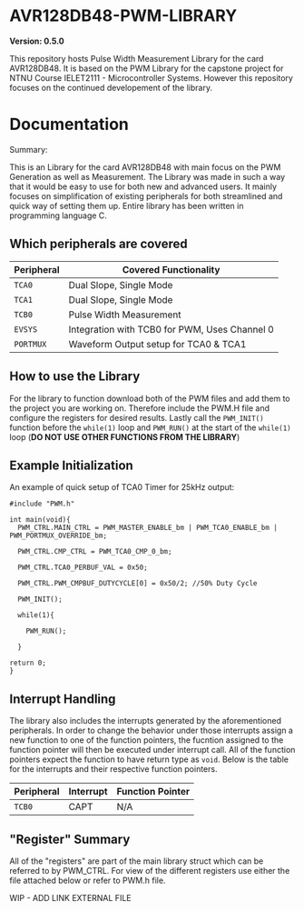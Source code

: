 # AVR128DB48-PWM-LIBRARY

**Version: 0.5.0**

This repository hosts Pulse Width Measurement Library for the card AVR128DB48. It is based on the PWM Library for the capstone project for NTNU Course IELET2111 - Microcontroller Systems. However this repository focuses on the continued developement of the library. 

# Documentation

Summary:

This is an Library for the card AVR128DB48 with main focus on the PWM Generation as well as Measurement. The Library was made in such a way that it would be easy to use for both new and advanced users. It mainly focuses on simplification of existing peripherals for both streamlined and quick way of setting them up. Entire library has been written in programming language C. 

## Which peripherals are covered

|Peripheral|Covered Functionality|
|----------|--------------------|
|`TCA0`|Dual Slope, Single Mode|
|`TCA1`|Dual Slope, Single Mode|
|`TCB0`|Pulse Width Measurement|
|`EVSYS`|Integration with TCB0 for PWM, Uses Channel 0|
|`PORTMUX`|Waveform Output setup for TCA0 & TCA1|

## How to use the Library

For the library to function download both of the PWM files and add them to the project you are working on. Therefore include the PWM.H file and configure the registers for desired results. Lastly call the `PWM_INIT()` function before the `while(1)` loop and `PWM_RUN()` at the start of the `while(1)` loop (**DO NOT USE OTHER FUNCTIONS FROM THE LIBRARY**)

## Example Initialization

An example of quick setup of TCA0 Timer for 25kHz output:

```
#include "PWM.h"

int main(void){
  PWM_CTRL.MAIN_CTRL = PWM_MASTER_ENABLE_bm | PWM_TCA0_ENABLE_bm | PWM_PORTMUX_OVERRIDE_bm;

  PWM_CTRL.CMP_CTRL = PWM_TCA0_CMP_0_bm;
  
  PWM_CTRL.TCA0_PERBUF_VAL = 0x50;
  
  PWM_CTRL.PWM_CMPBUF_DUTYCYCLE[0] = 0x50/2; //50% Duty Cycle
  
  PWM_INIT();
  
  while(1){
  
    PWM_RUN();
  
  }

return 0;
}
```

## Interrupt Handling

The library also includes the interrupts generated by the aforementioned peripherals. In order to change the behavior under those interrupts assign a new function to one of the function pointers, the fucntion assigned to the function pointer will then be executed under interrupt call. All of the function pointers expect the function to have return type as `void`. Below is the table for the interrupts and their respective function pointers.

|Peripheral|Interrupt|Function Pointer|
|----------|---------|----------------|
|`TCB0`    |CAPT     |N/A|

## "Register" Summary

All of the "registers" are part of the main library struct which can be referred to by PWM_CTRL. For view of the different registers use either the file attached below or refer to PWM.h file.

WIP - ADD LINK EXTERNAL FILE




